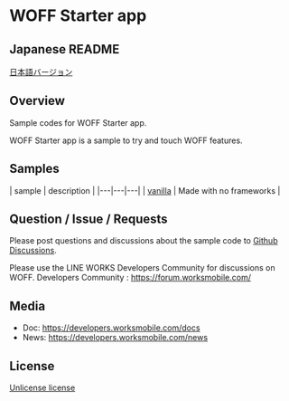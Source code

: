 # WOFF Starter app
## Japanese README
[日本語バージョン](README.ja.md)

## Overview
Sample codes for WOFF Starter app.

WOFF Starter app is a sample to try and touch WOFF features.

## Samples

| sample | description |
|---|---|---|
| [vanilla](/samples/vanilla) | Made with no frameworks |

## Question / Issue / Requests
Please post questions and discussions about the sample code to [Github Discussions](https://github.com/lineworks/woff-starter-app/discussions).

Please use the LINE WORKS Developers Community for discussions on WOFF.
Developers Community : https://forum.worksmobile.com/

## Media
- Doc: https://developers.worksmobile.com/docs
- News: https://developers.worksmobile.com/news

## License
[Unlicense license](LINCENSE)

